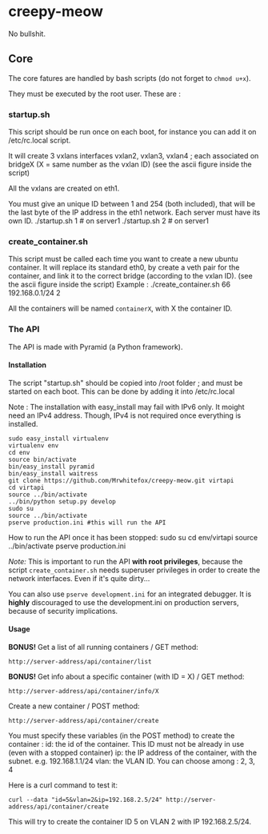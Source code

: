 # creepy-meow
No bullshit.


## Core
The core fatures are handled by bash scripts (do not forget to `chmod u+x`).

They must be executed by the root user.
These are :

### startup.sh
This script should be run once on each boot, for instance you can add it on /etc/rc.local script.

It will create 3 vxlans interfaces vxlan2, vxlan3, vxlan4 ; each associated on bridgeX (X = same number as the vxlan ID)
(see the ascii figure inside the script)

All the vxlans are created on eth1.

You must give an unique ID between 1 and 254 (both included), that will be the last byte of the IP address in the eth1 network.
Each server must have its own ID.
	./startup.sh 1 # on server1
	./startup.sh 2 # on server1

### create_container.sh
This script must be called each time you want to create a new ubuntu container.
It will replace its standard eth0, by create a veth pair for the container, and link it to the correct bridge (according to the vxlan ID).
(see the ascii figure inside the script)
Example :
	./create_container.sh 66 192.168.0.1/24 2

All the containers will be named `containerX`, with X the container ID.


### The API
The API is made with Pyramid (a Python framework).

#### Installation

The script "startup.sh" should be copied into /root folder ; and must be started on each boot.
This can be done by adding it into /etc/rc.local

Note : The installation with easy_install may fail with IPv6 only. It moight need an IPv4 address. Though, IPv4 is not required once everything is installed.

	sudo easy_install virtualenv
	virtualenv env
	cd env
	source bin/activate
	bin/easy_install pyramid
	bin/easy_install waitress
	git clone https://github.com/Mrwhitefox/creepy-meow.git virtapi
	cd virtapi
	source ../bin/activate
	../bin/python setup.py develop
	sudo su
	source ../bin/activate
	pserve production.ini #this will run the API

How to run the API once it has been stopped:
	sudo su
	cd env/virtapi
	source ../bin/activate
	pserve production.ini

*Note:* This is important to run the API **with root privileges**, because the script `create_container.sh` needs superuser privileges in order to create the network interfaces. Even if it's quite dirty...

You can also use `pserve development.ini` for an integrated debugger. It is **highly** discouraged to use the development.ini on production servers, because of security implications.


#### Usage

**BONUS!** Get a list of all running containers / GET method:

`http://server-address/api/container/list`

**BONUS!** Get info about a specific container (with ID = X) / GET method:

`http://server-address/api/container/info/X`

Create a new container / POST method:

`http://server-address/api/container/create`

You must specify these variables (in the POST method) to create the container :
	id: the id of the container. This ID must not be already in use (even with a stopped container)
	ip: the IP address of the container, with the subnet. e.g. 192.168.1.1/24
	vlan: the VLAN ID. You can choose among : 2, 3, 4
	
Here is a curl command to test it:

	curl --data "id=5&vlan=2&ip=192.168.2.5/24" http://server-address/api/container/create 

This will try to create the container ID 5 on VLAN 2 with IP 192.168.2.5/24.


